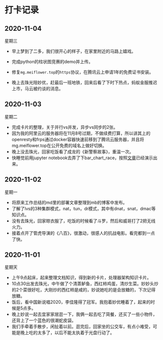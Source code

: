 # 打卡记录

## 2020-11-04

星期三

* 早上梦到了二多，我们很开心的样子，在家里附近的马路上嬉戏。

* 完成python的柱状图竞赛的demo并上传。
* 修复`mg.meiflower.top`的`https`协议，在腾讯云上申请1年的免费证书安装。
* 晚上去珠光陪妙优，赶最后一班地铁，回来后看了下时下热点，蚂蚁金服推迟上市，马云被约谈的消息。

## 2020-11-03

星期二

* 完成卡片的整理，关于并行vs并发，异步vs同步的2张。
* 因为我的阿里云的服务器将在11月8号过期，不做续费打算，所以讲其上的openresty和frps通过docker容器快速前移到了腾讯云服务器，并且将mg.meiflower.top在公开免费的域名上做好切换。
* 晚上没去珠光，回家吃饭看了成龙的《新警察故事》，重温一次。
* 快睡觉前用jupyter notebook去弄了下bar_chart_race，按照[文章](https://zhuanlan.zhihu.com/p/94331647)已经演示出来。

## 2020-11-02

星期一

* 将原来工作总结的md里的部署文章整理到mb的博客中发布。
* 了解了lvs的3种集群模式，nat，tun，dr模式，其中有dnat，snat，dmac等知识点。
* 没有去珠光，回家晾衣服了，吃饭的时候看了斗罗，然后和威哥打了2把无线火力。
* 接着点开了管虎导演的《八百》，很激动，很感人的抗战电影。看完都到一点了快。

## 2020-11-01

星期天

* 上午9点起床，起来整理文档知识，得到新的卡片，处理器架构知识卡片。
* 10点30出发去珠光，中午做了个清蒸鲈鱼，西红柿鸡蛋，清炒生菜。妙妙头炒的2个菜很好吃，大刚炒的西红柿是咸的，妙说她吃的是会放糖的，下次记得放糖。
* 饭后，看中国新说唱2020，李佳隆得了冠军。我抱着妙优睡着了，起来的时候是5点多。
* 晚上妙说一起去宜家家居逛一下，我俩一起去吃了简餐，还买了一些小物件，还背上了一个蓝色的很潮蛇皮袋。
* 我们手牵着手散步，闲扯着以前。逛完后，回家坐的公交车，有点小难受，可能是晚上吃的太多了，以后不能太执着于光盘行动了。

<p>
    <img :src="$withBase('/res/dinner.jpg')" alt="">
</p>

